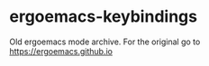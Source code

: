 # ergoemacs-keybindings

Old ergoemacs mode archive. For the original go to https://ergoemacs.github.io
